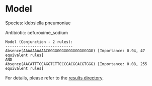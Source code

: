 
# Model

Species: klebsiella pneumoniae

Antibiotic: cefuroxime_sodium

```
Model (Conjunction - 2 rules):
------------------------------
Absence(AAAAAAAAAACGGGGGGGGGGGGGGGGGGGG) [Importance: 0.94, 47 equivalent rules]
AND
Absence(AACATTTGCAGGTCTTCCCCACGCACGTGGG) [Importance: 0.08, 255 equivalent rules]

```

For details, please refer to the [results directory](../../../../../results/scm_b/klebsiella%20pneumoniae/cefuroxime_sodium/repeat_7/).

